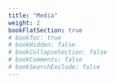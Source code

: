 ```yaml
---
title: "Media"
weight: 2
bookFlatSection: true
# bookToc: true
# bookHidden: false
# bookCollapseSection: false
# bookComments: false
# bookSearchExclude: false
---
```

